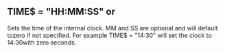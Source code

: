 ## TIME$ = "HH:MM:SS" or

Sets the time of the internal clock. MM and SS are optional and will default tozero if not specified. For example TIME$ = "14:30" will set the clock to 14:30with zero seconds.